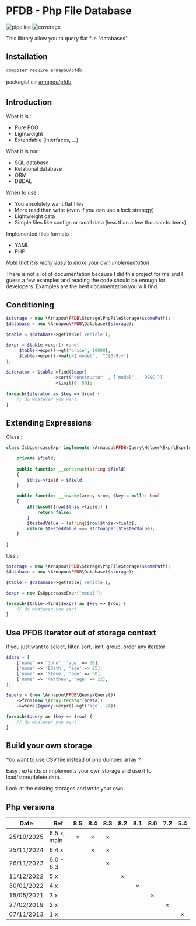 PFDB - Php File Database
====================

![pipeline](https://gitlab.com/arnapou/lib/pfdb/badges/main/pipeline.svg)
![coverage](https://gitlab.com/arnapou/lib/pfdb/badges/main/coverage.svg)

This library allow you to query flat file "databases".

Installation
--------------------

```bash
composer require arnapou/pfdb
```

packagist 👉️ [arnapou/pfdb](https://packagist.org/packages/arnapou/pfdb)<br>

Introduction
--------------------

What it is :

* Pure POO
* Lightweight
* Extendable (interfaces, ...)

What it is _not_ :

* SQL database
* Relational database
* ORM
* DBDAL

When to use : 

* You absolutely want flat files
* More read than write (even if you can use a lock strategy)
* Lightweight data
* Simple files like configs or small data (less than a few thousands items)

Implemented files formats :

* YAML
* PHP

_Note that it is really easy to make your own implementation_


There is not a lot of documentation because I did this project for me and I guess a few examples and reading the code should be enough for developers.
Examples are the best documentation you will find.


Conditioning
--------------------
```php
$storage = new \Arnapou\PFDB\Storage\PhpFileStorage($somePath);
$database = new \Arnapou\PFDB\Database($storage);

$table = $database->getTable('vehicle');

$expr = $table->expr()->and(
     $table->expr()->gt('price', 10000),
     $table->expr()->match('model', '^C[0-9]+')
);
    
$iterator = $table->find($expr)
                  ->sort('constructor' , ['model' , 'DESC'])
                  ->limit(0, 50);
                  
foreach($iterator as $key => $row) {
    // do whatever you want
}
```
    
Extending Expressions
--------------------
Class :

```php
class IsUppercaseExpr implements \Arnapou\PFDB\Query\Helper\Expr\ExprInterface {

    private $field;
    
    public function __construct(string $field) 
    {
        $this->field = $field;
    }

    public function __invoke(array $row, $key = null): bool
    {
        if(!isset($row[$this->field]) {
            return false;
        }
        $testedValue = (string)$row[$this->field];
        return $testedValue === strtoupper($testedValue);
    }

}
```

Use :

```php
$storage = new \Arnapou\PFDB\Storage\PhpFileStorage($somePath);
$database = new \Arnapou\PFDB\Database($storage);

$table = $database->getTable('vehicle');

$expr = new IsUppercaseExpr('model');

foreach($table->find($expr) as $key => $row) {
    // do whatever you want
}
```

Use PFDB Iterator out of storage context
--------------------

if you just want to select, filter, sort, limit, group, order any iterator 

```php
$data = [
    ['name' => 'John', 'age' => 20],
    ['name' => 'Edith', 'age' => 25],
    ['name' => 'Steve', 'age' => 30],
    ['name' => 'Matthew', 'age' => 22],
);

$query = (new \Arnapou\PFDB\Query\Query())
    ->from(new \ArrayIterator($data))
    ->where($query->expr()->gt('age', 24));

foreach($query as $key => $row) {
    // do whatever you want
}
```

Build your own storage
--------------------
You want to use CSV file instead of php dumped array ?

Easy : extends or implements your own storage and use it to load/store/delete data.

Look at the existing storages and write your own.


Php versions
--------------------

| Date       | Ref         | 8.5 | 8.4 | 8.3 | 8.2 | 8.1 | 8.0 | 7.2 | 5.4 | 
|------------|-------------|:---:|:---:|:---:|:---:|:---:|:---:|:---:|:---:|
| 25/10/2025 | 6.5.x, main |  ×  |  ×  |  ×  |     |     |     |     |     |
| 25/11/2024 | 6.4.x       |     |  ×  |  ×  |     |     |     |     |     |
| 26/11/2023 | 6.0 - 6.3   |     |     |  ×  |     |     |     |     |     |
| 11/12/2022 | 5.x         |     |     |     |  ×  |     |     |     |     |
| 30/01/2022 | 4.x         |     |     |     |     |  ×  |     |     |     |
| 15/05/2021 | 3.x         |     |     |     |     |     |  ×  |     |     |
| 27/02/2019 | 2.x         |     |     |     |     |     |     |  ×  |     |
| 07/11/2013 | 1.x         |     |     |     |     |     |     |     |  ×  |
